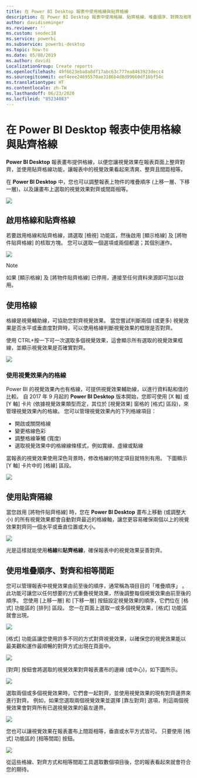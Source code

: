 ```yaml
---
title: 在 Power BI Desktop 報表中使用格線與貼齊格線
description: 在 Power BI Desktop 報表中使用格線、貼齊格線、堆疊順序、對齊及相等間距
author: davidiseminger
ms.reviewer: ''
ms.custom: seodec18
ms.service: powerbi
ms.subservice: powerbi-desktop
ms.topic: how-to
ms.date: 05/08/2019
ms.author: davidi
LocalizationGroup: Create reports
ms.openlocfilehash: 49f6623eba8a8df17abc63c777ea8463923decc4
ms.sourcegitcommit: eef4eee24695570ae3186b4d8d99660df16bf54c
ms.translationtype: HT
ms.contentlocale: zh-TW
ms.lasthandoff: 06/23/2020
ms.locfileid: "85234083"
---
```

# <a name="use-gridlines-and-snap-to-grid-in-power-bi-desktop-reports"></a>在 Power BI Desktop 報表中使用格線與貼齊格線
**Power BI Desktop** 報表畫布提供格線，以便您讓視覺效果在報表頁面上整齊對齊，並使用貼齊格線功能，讓報表中的視覺效果看起來清爽、整齊且間距相等。

在 **Power BI Desktop** 中，您也可以調整報表上物件的堆疊順序 (上移一層、下移一層)，以及讓畫布上選取的視覺效果對齊或間距相等。

![](media/desktop-gridlines-snap-to-grid/snap-to-grid_0.png)

## <a name="enabling-gridlines-and-snap-to-grid"></a>啟用格線和貼齊格線
若要啟用格線和貼齊格線，請選取 [檢視]  功能區，然後啟用 [顯示格線]  及 [將物件貼齊格線]  的核取方塊。 您可以選取一個選項或兩個都選；其個別運作。

![](media/desktop-gridlines-snap-to-grid/snap-to-grid_1.png)

> [!NOTE]
> 如果 [顯示格線]  及 [將物件貼齊格線]  已停用，連接至任何資料來源即可加以啟用。

## <a name="using-gridlines"></a>使用格線
格線是視覺輔助線，可協助您對齊視覺效果。 當您嘗試判斷兩個 (或更多) 視覺效果是否水平或垂直度對齊時，可以使用格線判斷視覺效果的框限是否對齊。

使用 CTRL+按一下可一次選取多個視覺效果，這會顯示所有選取的視覺效果框線，並顯示視覺效果是否確實對齊。

![](media/desktop-gridlines-snap-to-grid/snap-to-grid_2.png)

### <a name="using-gridlines-inside-visuals"></a>使用視覺效果內的格線
Power BI 的視覺效果內也有格線，可提供視覺效果輔助線，以進行資料點和值的比較。 自 2017 年 9 月起的 **Power BI Desktop** 版本開始，您即可使用 [X 軸]  或 [Y 軸]  卡片 (依據視覺效果類型而定，其位於 [視覺效果]  窗格的 [格式]  區段)，來管理視覺效果內的格線。 您可以管理視覺效果內的下列格線項目：

* 開啟或關閉格線
* 變更格線色彩
* 調整格線筆觸 (寬度)
* 選取視覺效果中的格線線條樣式，例如實線、虛線或點線

當報表的視覺效果使用深色背景時，修改格線的特定項目就特別有用。 下圖顯示 [Y 軸]  卡片中的 [格線]  區段。

![](media/desktop-gridlines-snap-to-grid/snap-to-grid_9.png)

## <a name="using-snap-to-grid"></a>使用貼齊隔線
當您啟用 [將物件貼齊格線]  時，您在 **Power BI Desktop** 畫布上移動 (或調整大小) 的所有視覺效果都會自動對齊最近的格線軸，讓您更容易確保兩個以上的視覺效果對齊同一個水平或垂直位置或大小。

![](media/desktop-gridlines-snap-to-grid/snap-to-grid_3.png)

光是這樣就能使用**格線**和**貼齊格線**，確保報表中的視覺效果妥善對齊。

## <a name="using-z-order-align-and-distribute"></a>使用堆疊順序、對齊和相等間距
您可以管理報表中視覺效果由前至後的順序，通常稱為項目目的「堆疊順序」  。 此功能可讓您以任何想要的方式重疊視覺效果，然後調整每個視覺效果由前至後的順序。 您使用 [上移一層]  和 [下移一層]  按鈕設定視覺效果的順序，它們位在 [格式]  功能區的 [排列]  區段。 您一在頁面上選取一或多個視覺效果，[格式]  功能區就會出現。

![](media/desktop-gridlines-snap-to-grid/snap-to-grid_4.png)

[格式]  功能區讓您使用許多不同的方式對齊視覺效果，以確保您的視覺效果能以最美觀和運作最順暢的對齊方式出現在頁面中。

![](media/desktop-gridlines-snap-to-grid/snap-to-grid_5.png)

[對齊]  按鈕會將選取的視覺效果對齊報表畫布的邊緣 (或中心)，如下圖所示。

![](media/desktop-gridlines-snap-to-grid/snap-to-grid_6.png)

選取兩個或多個視覺效果時，它們會一起對齊，並使用視覺效果的現有對齊邊界來進行對齊。 例如，如果您選取兩個視覺效果並選擇 [靠左對齊]  選項，則這兩個視覺效果會對齊所有已選視覺效果的最左邊界。

![](media/desktop-gridlines-snap-to-grid/snap-to-grid_7.png)

您也可以讓視覺效果在報表畫布上間距相等，垂直或水平方式皆可。 只要使用 [格式]  功能區的 [相等間距]  按鈕。

![](media/desktop-gridlines-snap-to-grid/snap-to-grid_8.png)

從這些格線、對齊方式和相等間距工具選取數個項目後，您的報表看起來就會符合您的期待。

